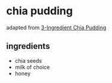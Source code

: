 # chia pudding
adapted from [3-Ingredient Chia Pudding](https://feelgoodfoodie.net/recipe/3-ingredient-chia-pudding/#wprm-recipe-container-5591)

## ingredients
- chia seeds
- milk of choice
- honey



